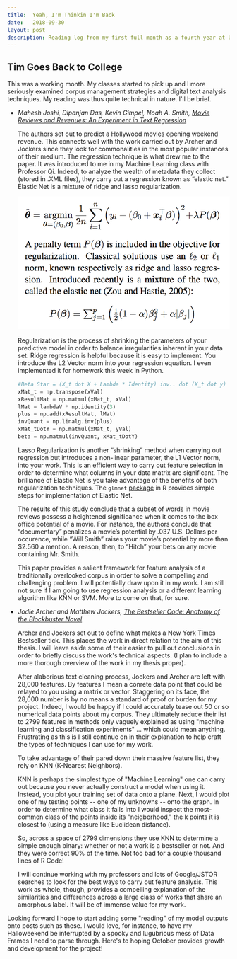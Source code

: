 ```yaml
---
title:  Yeah, I'm Thinkin I'm Back
date:   2018-09-30
layout: post
description: Reading log from my first full month as a fourth year at UVA.
---
```


## Tim Goes Back to College

This was a working month. My classes started to pick up and I more seriously examined corpus management strategies and digital text analysis techniques. My reading was thus quite technical in nature. I'll be brief.

*	*Mahesh Joshi, Dipanjan Das, Kevin Gimpel, Noah A. Smith, [Movie Reviews and Revenues: An Experiment in Text Regression](http://www.cs.cmu.edu/~nasmith/papers/joshi+das+gimpel+smith.naacl10.pdf)*

	The authors set out to predict a Hollywood movies opening weekend revenue. This connects well with the work carried out by Archer and Jockers since they look for commonalities in the most popular instances of their medium. The regression technique is what drew me to the paper. It was introduced to me in my Machine Learning class with Professor Qi. Indeed, to analyze the wealth of metadata they collect (stored in .XML files), they carry out a regression known as “elastic net.” Elastic Net is a mixture of ridge and lasso regularization. 

	<img src="/images/Regressions.png" alt="General Regularization vs. Elastic Net">

	Regularization is the process of shrinking the parameters of your predictive model in order to balance irregularities inherent in your data set. Ridge regression is helpful because it is easy to implement. You introduce the L2 Vector norm into your regression equation. I even implemented it for homework this week in Python. 

	```python
	#Beta Star = (X_t dot X + Lambda * Identity) inv.. dot (X_t dot y)
	xMat_t = np.transpose(xVal)
	xResultMat = np.matmul(xMat_t, xVal)
	lMat = lambdaV * np.identity(3)
	plus = np.add(xResultMat, lMat)
	invQuant = np.linalg.inv(plus)
	xMat_tDotY = np.matmul(xMat_t, yVal)
	beta = np.matmul(invQuant, xMat_tDotY)
	```

	Lasso Regularization is another “shrinking” method when carrying out regression but introduces a non-linear parameter, the L1 Vector norm, into your work. This is an efficient way to carry out feature selection in order to determine what columns in your data matrix are significant. The brilliance of Elastic Net is you take advantage of the benefits of both regularization techniques. The `glmnet` [package](https://cran.r-project.org/web/packages/glmnet/glmnet.pdf) in R provides simple steps for implementation of Elastic Net.

	The results of this study conclude that a subset of words in movie reviews possess a heightened significance when it comes to the box office potential of a movie. For instance, the authors conclude that “documentary” penalizes a movie’s potential by .037 U.S. Dollars per occurence, while “Will Smith” raises your movie’s potential by more than $2.560 a mention. A reason, then, to “Hitch” your bets on any movie containing Mr. Smith.

	This paper provides a salient framework for feature analysis of a traditionally overlooked corpus in order to solve a compelling and challenging problem. I will potentially draw upon it in my work. I am still not sure if I am going to use regression analysis or a different learning algorithm like KNN or SVM. More to come on that, for sure. 
 

*	*Jodie Archer and Matthew Jockers, [The Bestseller Code: Anatomy of the Blockbuster Novel](https://www.amazon.com/Bestseller-Code-Anatomy-Blockbuster-Novel/dp/1250088275)*
	
	Archer and Jockers set out to define what makes a New York Times Bestseller tick. This places the work in direct relation to the aim of this thesis. I will leave aside some of their easier to pull out conclusions in order to briefly discuss the work's technical aspects. (I plan to include a more thorough overview of the work in my thesis proper). 

	After alaborious text cleaning process, Jockers and Archer are left with 28,000 features. By features I mean a conrete data point that could be relayed to you using a matrix or vector. Staggering on its face, the 28,000 number is by no means a standard of proof or burden for my project. Indeed, I would be happy if I could accurately tease out 50 or so numerical data points about my corpus. They ultimately reduce their list to 2799 features in methods only vaguely explained as using "machine learning and classification experiments" ... which could mean anything. Frustrating as this is I still continue on in their explanation to help craft the types of techniques I can use for my work.

	To take advantage of their pared down their massive feature list, they rely on KNN (K-Nearest Neighbors). 

	KNN is perhaps the simplest type of "Machine Learning" one can carry out because you never actually construct a model when using it. Instead, you plot your training set of data onto a plane. Next, I would plot one of my testing points -- one of my unknowns -- onto the graph. In order to determine what class it falls into I would inspect the most-common class of the points inside its "neigborhood," the k points it is closest to (using a measure like Euclidean distance). 

	So, across a space of 2799 dimensions they use KNN to determine a simple enough binary: whether or not a work is a bestseller or not. And they were correct 90% of the time. Not too bad for a couple thousand lines of R Code!

	I will continue working with my professors and lots of Google/JSTOR searches to look for the best ways to carry out feature analysis. This work as whole, though, provides a compelling explanation of the similarities and differences across a large class of works that share an amorphous label. It will be of immense value for my work. 

Looking forward I hope to start adding some "reading" of my model outputs onto posts such as these. I would love, for instance, to have my Halloweekend be interrupted by a spooky and lugubrious mess of Data Frames I need to parse through. Here's to hoping October provides growth and development for the project! 